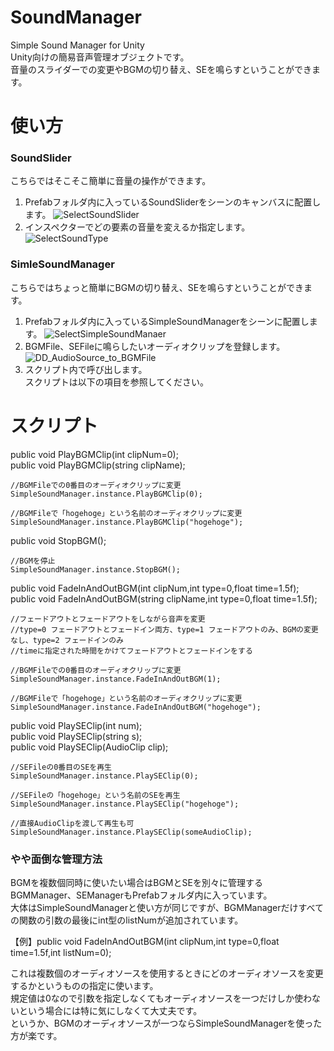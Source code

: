 # SoundManager
Simple Sound Manager for Unity  
Unity向けの簡易音声管理オブジェクトです。  
音量のスライダーでの変更やBGMの切り替え、SEを鳴らすということができます。
# 使い方
### SoundSlider
こちらではそこそこ簡単に音量の操作ができます。  
1. Prefabフォルダ内に入っているSoundSliderをシーンのキャンバスに配置します。
![SelectSoundSlider](https://github.com/ryosanhin/SoundManager/assets/90621212/089e309e-6f79-4b66-9906-c19c29597bd2)  
2. インスペクターでどの要素の音量を変えるか指定します。  
![SelectSoundType](https://github.com/ryosanhin/SoundManager/assets/90621212/e3a1d730-5e82-4ad0-be31-17ac1f9dacde)  

### SimleSoundManager
こちらではちょっと簡単にBGMの切り替え、SEを鳴らすということができます。  
1. Prefabフォルダ内に入っているSimpleSoundManagerをシーンに配置します。
![SelectSimpleSoundManaer](https://github.com/ryosanhin/SoundManager/assets/90621212/e05d04ca-7efd-4f85-89e0-be446fee7a6d)
2. BGMFile、SEFileに鳴らしたいオーディオクリップを登録します。
![DD_AudioSource_to_BGMFile](https://github.com/ryosanhin/SoundManager/assets/90621212/d36a58c5-0d28-4177-bf71-fb6a9f6eb18a)
3. スクリプト内で呼び出します。  
   スクリプトは以下の項目を参照してください。
# スクリプト
public void PlayBGMClip(int clipNum=0);  
public void PlayBGMClip(string clipName);
```
//BGMFileでの0番目のオーディオクリップに変更
SimpleSoundManager.instance.PlayBGMClip(0);

//BGMFileで「hogehoge」という名前のオーディオクリップに変更
SimpleSoundManager.instance.PlayBGMClip("hogehoge");
```

public void StopBGM();
```
//BGMを停止
SimpleSoundManager.instance.StopBGM();
```

public void FadeInAndOutBGM(int clipNum,int type=0,float time=1.5f);  
public void FadeInAndOutBGM(string clipName,int type=0,float time=1.5f);
```
//フェードアウトとフェードアウトをしながら音声を変更
//type=0 フェードアウトとフェードイン両方、type=1 フェードアウトのみ、BGMの変更なし、type=2 フェードインのみ
//timeに指定された時間をかけてフェードアウトとフェードインをする

//BGMFileでの0番目のオーディオクリップに変更
SimpleSoundManager.instance.FadeInAndOutBGM(1);

//BGMFileで「hogehoge」という名前のオーディオクリップに変更
SimpleSoundManager.instance.FadeInAndOutBGM("hogehoge");
```
public void PlaySEClip(int num);  
public void PlaySEClip(string s);  
public void PlaySEClip(AudioClip clip);  
```
//SEFileの0番目のSEを再生
SimpleSoundManager.instance.PlaySEClip(0);

//SEFileの「hogehoge」という名前のSEを再生
SimpleSoundManager.instance.PlaySEClip("hogehoge");

//直接AudioClipを渡して再生も可
SimpleSoundManager.instance.PlaySEClip(someAudioClip);
```
### やや面倒な管理方法
BGMを複数個同時に使いたい場合はBGMとSEを別々に管理するBGMManager、SEManagerもPrefabフォルダ内に入っています。  
大体はSimpleSoundManagerと使い方が同じですが、BGMManagerだけすべての関数の引数の最後にint型のlistNumが追加されています。  
  
【例】public void FadeInAndOutBGM(int clipNum,int type=0,float time=1.5f,int listNum=0);  
  
これは複数個のオーディオソースを使用するときにどのオーディオソースを変更するかというものの指定に使います。  
規定値は0なので引数を指定しなくてもオーディオソースを一つだけしか使わないという場合には特に気にしなくて大丈夫です。  
というか、BGMのオーディオソースが一つならSimpleSoundManagerを使った方が楽です。
